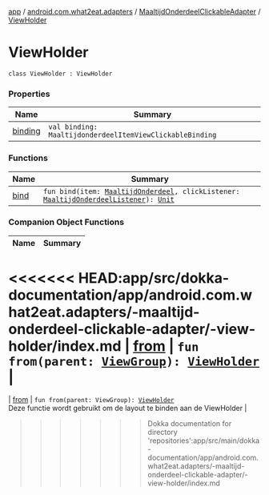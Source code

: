 [app](../../../index.md) / [android.com.what2eat.adapters](../../index.md) / [MaaltijdOnderdeelClickableAdapter](../index.md) / [ViewHolder](./index.md)

# ViewHolder

`class ViewHolder : ViewHolder`

### Properties

| Name | Summary |
|---|---|
| [binding](binding.md) | `val binding: MaaltijdonderdeelItemViewClickableBinding` |

### Functions

| Name | Summary |
|---|---|
| [bind](bind.md) | `fun bind(item: `[`MaaltijdOnderdeel`](../../../android.com.what2eat.model/-maaltijd-onderdeel/index.md)`, clickListener: `[`MaaltijdOnderdeelListener`](../../-maaltijd-onderdeel-listener/index.md)`): `[`Unit`](https://kotlinlang.org/api/latest/jvm/stdlib/kotlin/-unit/index.html) |

### Companion Object Functions

| Name | Summary |
|---|---|
<<<<<<< HEAD:app/src/dokka-documentation/app/android.com.what2eat.adapters/-maaltijd-onderdeel-clickable-adapter/-view-holder/index.md
| [from](from.md) | `fun from(parent: `[`ViewGroup`](https://developer.android.com/reference/android/view/ViewGroup.html)`): `[`ViewHolder`](./index.md) |
=======
| [from](from.md) | `fun from(parent: ViewGroup): `[`ViewHolder`](./index.md)<br>Deze functie wordt gebruikt om de layout te binden aan de ViewHolder |
>>>>>>> Dokka documentation for directory 'repositories':app/src/main/dokka-documentation/app/android.com.what2eat.adapters/-maaltijd-onderdeel-clickable-adapter/-view-holder/index.md
